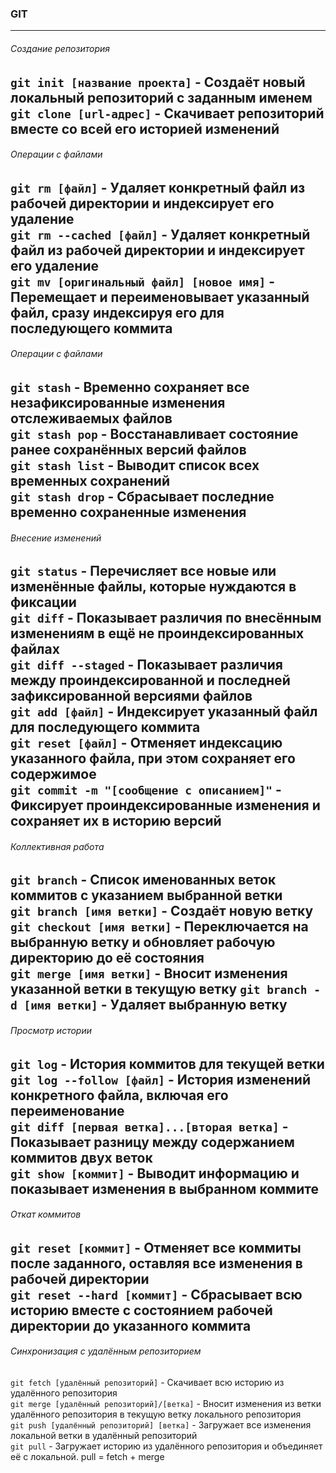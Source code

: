### GIT

---
###### Создание репозитория
`git init [название проекта]` - Создаёт новый локальный репозиторий с заданным именем  
`git clone [url-адрес]` - Скачивает репозиторий вместе со всей его историей изменений
---
###### Операции с файлами
`git rm [файл]` - Удаляет конкретный файл из рабочей директории и индексирует его удаление  
`git rm --cached [файл]` - Удаляет конкретный файл из рабочей директории и индексирует его удаление  
`git mv [оригинальный файл] [новое имя]` - Перемещает и переименовывает указанный файл, сразу индексируя его для последующего коммита
---
###### Операции с файлами
`git stash` - Временно сохраняет все незафиксированные изменения отслеживаемых файлов  
`git stash pop` - Восстанавливает состояние ранее сохранённых версий файлов  
`git stash list` - Выводит список всех временных сохранений  
`git stash drop` - Сбрасывает последние временно сохраненные изменения
---
###### Внесение изменений
`git status` - Перечисляет все новые или изменённые файлы, которые нуждаются в фиксации  
`git diff` - Показывает различия по внесённым изменениям в ещё не проиндексированных файлах  
`git diff --staged` - Показывает различия между проиндексированной и последней зафиксированной версиями файлов  
`git add [файл]` - Индексирует указанный файл для последующего коммита  
`git reset [файл]` - Отменяет индексацию указанного файла, при этом сохраняет его содержимое  
`git commit -m "[сообщение с описанием]"` - Фиксирует проиндексированные изменения и сохраняет их в историю версий
---
###### Коллективная работа
`git branch` - Список именованных веток коммитов с указанием выбранной ветки  
`git branch [имя ветки]` - Создаёт новую ветку  
`git checkout [имя ветки]` - Переключается на выбранную ветку и обновляет рабочую директорию до её состояния  
`git merge [имя ветки]` - Вносит изменения указанной ветки в текущую ветку
`git branch -d [имя ветки]` - Удаляет выбранную ветку
---
###### Просмотр истории
`git log` - История коммитов для текущей ветки  
`git log --follow [файл]` - История изменений конкретного файла, включая его переименование  
`git diff [первая ветка]...[вторая ветка]` - Показывает разницу между содержанием коммитов двух веток  
`git show [коммит]` - Выводит информацию и показывает изменения в выбранном коммите
---
###### Откат коммитов
`git reset [коммит]` - Отменяет все коммиты после заданного, оставляя все изменения в рабочей директории  
`git reset --hard [коммит]` - Сбрасывает всю историю вместе с состоянием рабочей директории до указанного коммита
---
###### Синхронизация с удалённым репозиторием
`git fetch [удалённый репозиторий]` - Скачивает всю историю из удалённого репозитория  
`git merge [удалённый репозиторий]/[ветка]` - Вносит изменения из ветки удалённого репозитория в текущую ветку локального репозитория  
`git push [удалённый репозиторий] [ветка]` - Загружает все изменения локальной ветки в удалённый репозиторий  
`git pull` - Загружает историю из удалённого репозитория и объединяет её с локальной. pull = fetch + merge